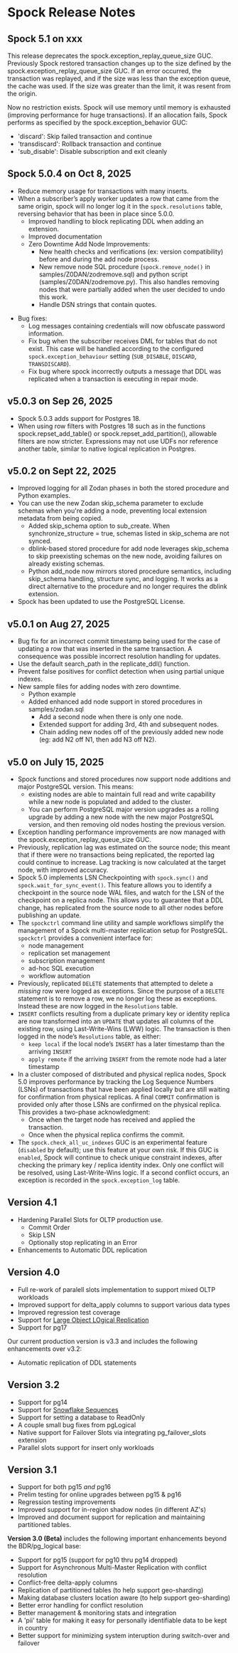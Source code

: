 # Spock Release Notes

## Spock 5.1 on xxx

This release deprecates the spock.exception_replay_queue_size GUC. Previously Spock restored transaction changes up to the size defined by the spock.exception_replay_queue_size GUC. If an error occurred, the transaction was replayed, and if the size was less than the exception queue, the cache was used. If the size was greater than the limit, it was resent from the origin.

Now no restriction exists. Spock will use memory until memory is exhausted (improving performance for huge transactions). If an allocation fails, Spock performs as specified by the spock.exception_behavior GUC:
- 'discard': Skip failed transaction and continue
- 'transdiscard': Rollback transaction and continue
- 'sub_disable': Disable subscription and exit cleanly


## Spock 5.0.4 on Oct 8, 2025

* Reduce memory usage for transactions with many inserts.
* When a subscriber’s apply worker updates a row that came from the same origin, spock will no longer log it in the `spock.resolutions` table, reversing behavior that has been in place since 5.0.0.
  - Improved handling to block replicating DDL when adding an extension.
  - Improved documentation
  - Zero Downtime Add Node Improvements:
    - New health checks and verifications (ex: version compatibility) before and during the add node process.
    - New remove node SQL procedure (`spock.remove_node()` in samples/Z0DAN/zodremove.sql) and python script (samples/Z0DAN/zodremove.py). This also handles removing nodes that were partially added when the user decided to undo this work.
    - Handle DSN strings that contain quotes.

- Bug fixes:
    - Log messages containing credentials will now obfuscate password information.
    - Fix bug when the subscriber receives DML for tables that do not exist. This case will be handled according to the configured `spock.exception_behaviour` setting (`SUB_DISABLE`, `DISCARD`, `TRANSDISCARD`).
    - Fix bug where spock incorrectly outputs a message that DDL was replicated when a transaction is executing in repair mode.


## v5.0.3 on Sep 26, 2025

* Spock 5.0.3 adds support for Postgres 18.
* When using row filters with Postgres 18 such as in the functions spock.repset_add_table() or spock.repset_add_partition(), allowable filters are now stricter. Expressions may not use UDFs nor reference another table, similar to native logical replication in Postgres.

## v5.0.2 on Sept 22, 2025

* Improved logging for all Zodan phases in both the stored procedure and Python examples.
* You can use the new Zodan skip_schema parameter to exclude schemas when you're adding a node, preventing local extension metadata from being copied.
    * Added skip_schema option to sub_create. When synchronize_structure = true, schemas listed in skip_schema are not synced.
    * dblink-based stored procedure for add node leverages skip_schema to skip preexisting schemas on the new node, avoiding failures on already existing schemas.
    * Python add_node now mirrors stored procedure semantics, including skip_schema handling, structure sync, and logging. It works as a direct alternative to the procedure and no longer requires the dblink extension.
* Spock has been updated to use the PostgreSQL License.


## v5.0.1 on Aug 27, 2025

* Bug fix for an incorrect commit timestamp being used for the case of updating a row that was inserted in the same transaction. A consequence was possible incorrect resolution handling for updates.
* Use the default search_path in the replicate_ddl() function.
* Prevent false positives for conflict detection when using partial unique indexes.
* New sample files for adding nodes with zero downtime.
    * Python example
    * Added enhanced add node support in stored procedures in samples/zodan.sql
        * Add a second node when there is only one node.
        * Extended support for adding 3rd, 4th and subsequent nodes.
        * Chain adding new nodes off of the previously added new node (eg: add N2 off N1, then add N3 off N2).

## v5.0 on July 15, 2025

* Spock functions and stored procedures now support node additions and major PostgreSQL version.  This means:
    * existing nodes are able to maintain full read and write capability while a new node is populated and added to the cluster.
    * You can perform PostgreSQL major version upgrades as a rolling upgrade by adding a new node with the new major PostgreSQL version, and then removing old nodes hosting the previous version.
* Exception handling performance improvements are now managed with the spock.exception_replay_queue_size GUC.
* Previously, replication lag was estimated on the source node; this meant that if there were no transactions being replicated, the reported lag could continue to increase.  Lag tracking is now calculated at the target node, with improved accuracy.
* Spock 5.0 implements LSN Checkpointing with `spock.sync()` and `spock.wait_for_sync_event()`.  This feature allows you to identify a checkpoint in the source node WAL files, and watch for the LSN of the checkpoint on a replica node.  This allows you to guarantee that a DDL change, has replicated from the source node to all other nodes before publishing an update.
* The `spockctrl` command line utility and sample workflows simplify the management of a Spock multi-master replication setup for PostgreSQL. `spockctrl` provides a convenient interface for:
    * node management
    * replication set management
    * subscription management
    * ad-hoc SQL execution
    * workflow automation
* Previously, replicated `DELETE` statements that attempted to delete a *missing* row were logged as exceptions.  Since the purpose of a `DELETE` statement is to remove a row, we no longer log these as exceptions. Instead these are now logged in the `Resolutions` table.
* `INSERT` conflicts resulting from a duplicate primary key or identity replica are now transformed into an `UPDATE` that updates all columns of the existing row, using Last-Write-Wins (LWW) logic.  The transaction is then logged in the node’s `Resolutions` table, as either:
    * `keep local` if the local node’s `INSERT` has a later timestamp than the arriving `INSERT`
    * `apply remote` if the arriving `INSERT` from the remote node had a later timestamp
* In a cluster composed of distributed and physical replica nodes, Spock 5.0 improves performance by tracking the Log Sequence Numbers (LSNs) of transactions that have been applied locally but are still waiting for confirmation from physical replicas.  A final `COMMIT` confirmation is provided only after those LSNs are confirmed on the physical replica.
This provides a two-phase acknowledgment:
   * Once when the target node has received and applied the transaction.
   * Once when the physical replica confirms the commit.
* The `spock.check_all_uc_indexes` GUC is an experimental feature (`disabled` by default); use this feature at your own risk.  If this GUC is `enabled`, Spock will continue to check unique constraint indexes, after checking the primary key / replica identity index.  Only one conflict will be resolved, using Last-Write-Wins logic.  If a second conflict occurs, an exception is recorded in the `spock.exception_log` table.


## Version 4.1
* Hardening Parallel Slots for OLTP production use.
  - Commit Order
  - Skip LSN
  - Optionally stop replicating in an Error
* Enhancements to Automatic DDL replication

## Version 4.0

* Full re-work of paralell slots implementation to support mixed OLTP workloads
* Improved support for delta_apply columns to support various data types
* Improved regression test coverage
* Support for [Large Object LOgical Replication](https://github.com/pgedge/lolor)
* Support for pg17

Our current production version is v3.3 and includes the following enhancements over v3.2:

* Automatic replication of DDL statements

## Version 3.2

* Support for pg14
* Support for [Snowflake Sequences](https://github.com/pgedge/snowflake)
* Support for setting a database to ReadOnly
* A couple small bug fixes from pgLogical
* Native support for Failover Slots via integrating pg_failover_slots extension
* Parallel slots support for insert only workloads

## Version 3.1

* Support for both pg15 *and* pg16
* Prelim testing for online upgrades between pg15 & pg16
* Regression testing improvements
* Improved support for in-region shadow nodes (in different AZ's)
* Improved and document support for replication and maintaining partitioned tables.


**Version 3.0 (Beta)** includes the following important enhancements beyond the BDR/pg_logical base:

* Support for pg15 (support for pg10 thru pg14 dropped)
* Support for Asynchronous Multi-Master Replication with conflict resolution
* Conflict-free delta-apply columns
* Replication of partitioned tables (to help support geo-sharding)
* Making database clusters location aware (to help support geo-sharding)
* Better error handling for conflict resolution
* Better management & monitoring stats and integration
* A 'pii' table for making it easy for personally identifiable data to be kept in country
* Better support for minimizing system interuption during switch-over and failover

